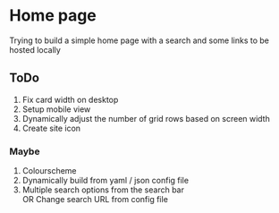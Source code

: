 # Home page

Trying to build a simple home page with a search and some links to be hosted locally

## ToDo

1. Fix card width on desktop  
2. Setup mobile view  
3. Dynamically adjust the number of grid rows based on screen width  
4. Create site icon

### Maybe

1. Colourscheme  
2. Dynamically build from yaml / json config file  
3. Multiple search options from the search bar  
OR Change search URL from config file